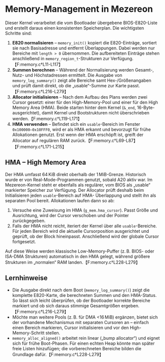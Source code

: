 # Memory-Management in Mezereon

Dieser Kernel verarbeitet die vom Bootloader übergebene BIOS-E820-Liste und
erstellt daraus einen konsistenten Speicherplan. Die wichtigsten Schritte sind:

1. **E820 normalisieren** – `memory_init()` kopiert die E820-Einträge, sortiert
   sie nach Basisadresse und entfernt Überlappungen. Dabei werden nur Bereiche
   mit `length > 0` übernommen. Die aufbereiteten Einträge stehen anschließend in
   `memory_region_t`-Strukturen zur Verfügung.【F:memory.c†L11-L117】
2. **Summen berechnen** – Während der Normalisierung werden Gesamt-, Nutz- und
   Höchstadressen ermittelt. Die Ausgabe von `memory_log_summary()` zeigt alle
   Bereiche samt Hex-/Größenangaben und prüft damit direkt, ob die „usable“-Summe
   zur Karte passt.【F:memory.c†L216-L279】
3. **Allocator initialisieren** – Nach dem Aufbau des Plans werden zwei Cursor
   gesetzt: einer für den High-Memory-Pool und einer für den High Memory Area
   (HMA). Beide starten hinter dem Kernel (`&_end`, 16-Byte-ausgerichtet), damit
   Kernel und Bootstrukturen nicht überschrieben werden.【F:memory.c†L119-L171】
4. **HMA verwenden** – Befindet sich ein `usable`-Bereich im Fenster
   `0x100000–0x10FFF0`, wird er als HMA erkannt und bevorzugt für frühe
   Allokationen genutzt. Erst wenn der HMA erschöpft ist, greift der Allocator auf
   regulären RAM zurück.【F:memory.c†L69-L87】【F:memory.c†L171-L215】

## HMA – High Memory Area

Der HMA umfasst 64 KiB direkt oberhalb der 1 MiB-Grenze. Historisch wurde er von
Real-Mode-Programmen genutzt, sobald A20 aktiv war. Im Mezereon-Kernel steht er
ebenfalls als regulärer, vom BIOS als „usable“ markierter Speicher zur Verfügung.
Der Allocator prüft deshalb beim Initialisieren jeden `usable`-Bereich auf HMA-
Überlappung und stellt ihn als separaten Pool bereit. Allokationen laufen dann so
ab:

1. Versuche eine Zuweisung im HMA (`g_mem.hma_cursor`). Passt Größe und
   Ausrichtung, wird der Cursor verschoben und der Pointer zurückgegeben.
2. Falls der HMA nicht reicht, iteriert der Kernel über alle `usable`-Bereiche.
   Für jeden Bereich wird die aktuelle Cursorposition ausgerichtet und geprüft,
   ob der Block hineinpasst. Anschließend wird der globale Cursor fortgesetzt.

Auf diese Weise werden klassische Low-Memory-Puffer (z. B. BIOS- oder ISA-DMA
Strukturen) automatisch in den HMA gelegt, während größere Strukturen im „normalen“
RAM landen.【F:memory.c†L228-L279】

## Lernhinweise

- Die Ausgabe direkt nach dem Boot (`memory_log_summary()`) zeigt die komplette
  E820-Karte, die berechneten Summen und den HMA-Status. So lässt sich leicht
  überprüfen, ob der Bootloader korrekte Bereiche markiert und ob sich daraus
  stimmige Gesamtgrößen ergeben.【F:memory.c†L216-L279】
- Möchte man weitere Pools (z. B. für DMA <16 MiB) ergänzen, bietet sich der
  vorhandene Mechanismus mit separaten Cursoren an – einfach einen Bereich
  markieren, Cursor initialisieren und vor den High-Memory-Schritt stellen.
- `memory_alloc_aligned()` arbeitet rein linear („bump allocator“) und eignet
  sich für frühe Boot-Phasen. Für einen echten Heap könnte man später freie
  Listen hinzufügen; die vorberechneten Bereiche bilden die Grundlage dafür.【F:memory.c†L228-L279】

